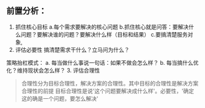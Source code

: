 ## 前置分析：
1. 抓住核心目标
  a.每个需求要解决的核心问题
  b.抓住核心就是问答：要解决什么问题？要解决谁的问题？要解决什么样（目标和结果）
  c.要搞清楚服务对象,
2. 评估必要性
  搞清楚需求干什么？立马问为什么？
  
  策略抬杠模式：
   a. 每当做什么事说一句话：如果不做会怎么样？
   b. 每当搞什么优化？维持现状会怎么样？
3. 评估合理性
   > 合理性分为目标合理性，解决方案的合理性。其中目标的合理性是解决方案合理性的前提
   > 目标合理性是说'这个问题要解决成什么样'。必要性，'确定这的确是一个问题，要怎么解决'

